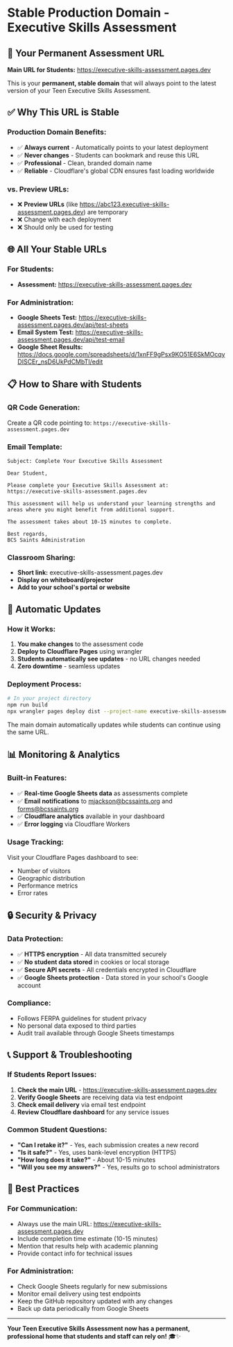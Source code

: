 # Stable Production Domain - Executive Skills Assessment

## 🎯 **Your Permanent Assessment URL**

**Main URL for Students:** https://executive-skills-assessment.pages.dev

This is your **permanent, stable domain** that will always point to the latest version of your Teen Executive Skills Assessment.

## ✅ **Why This URL is Stable**

### **Production Domain Benefits:**
- ✅ **Always current** - Automatically points to your latest deployment
- ✅ **Never changes** - Students can bookmark and reuse this URL
- ✅ **Professional** - Clean, branded domain name
- ✅ **Reliable** - Cloudflare's global CDN ensures fast loading worldwide

### **vs. Preview URLs:**
- ❌ **Preview URLs** (like https://abc123.executive-skills-assessment.pages.dev) are temporary
- ❌ Change with each deployment
- ❌ Should only be used for testing

## 🌐 **All Your Stable URLs**

### **For Students:**
- **Assessment:** https://executive-skills-assessment.pages.dev

### **For Administration:**
- **Google Sheets Test:** https://executive-skills-assessment.pages.dev/api/test-sheets
- **Email System Test:** https://executive-skills-assessment.pages.dev/api/test-email
- **Google Sheet Results:** https://docs.google.com/spreadsheets/d/1xnFF9gPsx9KO51E6SkMOcqyDISCEr_nsD6UkPdCMbTI/edit

## 📋 **How to Share with Students**

### **QR Code Generation:**
Create a QR code pointing to: `https://executive-skills-assessment.pages.dev`

### **Email Template:**
```
Subject: Complete Your Executive Skills Assessment

Dear Student,

Please complete your Executive Skills Assessment at:
https://executive-skills-assessment.pages.dev

This assessment will help us understand your learning strengths and areas where you might benefit from additional support.

The assessment takes about 10-15 minutes to complete.

Best regards,
BCS Saints Administration
```

### **Classroom Sharing:**
- **Short link:** executive-skills-assessment.pages.dev
- **Display on whiteboard/projector**
- **Add to your school's portal or website**

## 🔄 **Automatic Updates**

### **How it Works:**
1. **You make changes** to the assessment code
2. **Deploy to Cloudflare Pages** using wrangler
3. **Students automatically see updates** - no URL changes needed
4. **Zero downtime** - seamless updates

### **Deployment Process:**
```bash
# In your project directory
npm run build
npx wrangler pages deploy dist --project-name executive-skills-assessment
```

The main domain automatically updates while students can continue using the same URL.

## 📊 **Monitoring & Analytics**

### **Built-in Features:**
- ✅ **Real-time Google Sheets data** as assessments complete
- ✅ **Email notifications** to mjackson@bcssaints.org and forms@bcssaints.org
- ✅ **Cloudflare analytics** available in your dashboard
- ✅ **Error logging** via Cloudflare Workers

### **Usage Tracking:**
Visit your Cloudflare Pages dashboard to see:
- Number of visitors
- Geographic distribution
- Performance metrics
- Error rates

## 🔒 **Security & Privacy**

### **Data Protection:**
- ✅ **HTTPS encryption** - All data transmitted securely
- ✅ **No student data stored** in cookies or local storage
- ✅ **Secure API secrets** - All credentials encrypted in Cloudflare
- ✅ **Google Sheets protection** - Data stored in your school's Google account

### **Compliance:**
- Follows FERPA guidelines for student privacy
- No personal data exposed to third parties
- Audit trail available through Google Sheets timestamps

## 📞 **Support & Troubleshooting**

### **If Students Report Issues:**
1. **Check the main URL** - https://executive-skills-assessment.pages.dev
2. **Verify Google Sheets** are receiving data via test endpoint
3. **Check email delivery** via email test endpoint
4. **Review Cloudflare dashboard** for any service issues

### **Common Student Questions:**
- **"Can I retake it?"** - Yes, each submission creates a new record
- **"Is it safe?"** - Yes, uses bank-level encryption (HTTPS)
- **"How long does it take?"** - About 10-15 minutes
- **"Will you see my answers?"** - Yes, results go to school administrators

## 🎯 **Best Practices**

### **For Communication:**
- Always use the main URL: https://executive-skills-assessment.pages.dev
- Include completion time estimate (10-15 minutes)
- Mention that results help with academic planning
- Provide contact info for technical issues

### **For Administration:**
- Check Google Sheets regularly for new submissions
- Monitor email delivery using test endpoints
- Keep the GitHub repository updated with any changes
- Back up data periodically from Google Sheets

---

**Your Teen Executive Skills Assessment now has a permanent, professional home that students and staff can rely on!** 🎓✨